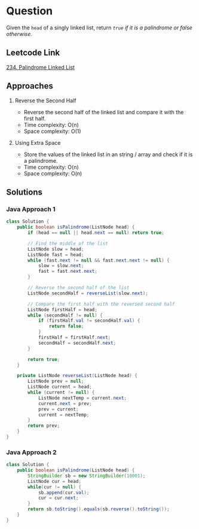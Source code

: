 # Question

Given the `head` of a singly linked list, return _`true` if it is a palindrome or false otherwise._

## Leetcode Link

[234. Palindrome Linked List](https://leetcode.com/problems/palindrome-linked-list/)

## Approaches

1. Reverse the Second Half

   - Reverse the second half of the linked list and compare it with the first half.
   - Time complexity: O(n)
   - Space complexity: O(1)

2. Using Extra Space
   - Store the values of the linked list in an string / array and check if it is a palindrome.
   - Time complexity: O(n)
   - Space complexity: O(n)

## Solutions

### Java Approach 1

```java
class Solution {
    public boolean isPalindrome(ListNode head) {
        if (head == null || head.next == null) return true;

        // Find the middle of the list
        ListNode slow = head;
        ListNode fast = head;
        while (fast.next != null && fast.next.next != null) {
            slow = slow.next;
            fast = fast.next.next;
        }

        // Reverse the second half of the list
        ListNode secondHalf = reverseList(slow.next);

        // Compare the first half with the reversed second half
        ListNode firstHalf = head;
        while (secondHalf != null) {
            if (firstHalf.val != secondHalf.val) {
                return false;
            }
            firstHalf = firstHalf.next;
            secondHalf = secondHalf.next;
        }

        return true;
    }

    private ListNode reverseList(ListNode head) {
        ListNode prev = null;
        ListNode current = head;
        while (current != null) {
            ListNode nextTemp = current.next;
            current.next = prev;
            prev = current;
            current = nextTemp;
        }
        return prev;
    }
}
```

### Java Approach 2

```java
class Solution {
    public boolean isPalindrome(ListNode head) {
        StringBuilder sb = new StringBuilder(10001);
        ListNode cur = head;
        while(cur != null) {
            sb.append(cur.val);
            cur = cur.next;
        }
        return sb.toString().equals(sb.reverse().toString());
    }
}
```
